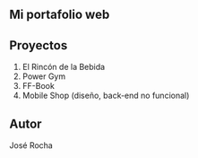 ## Mi portafolio web

## Proyectos
1. El Rincón de la Bebida
2. Power Gym
3. FF-Book
4. Mobile Shop (diseño, back-end no funcional)

## Autor
José Rocha
